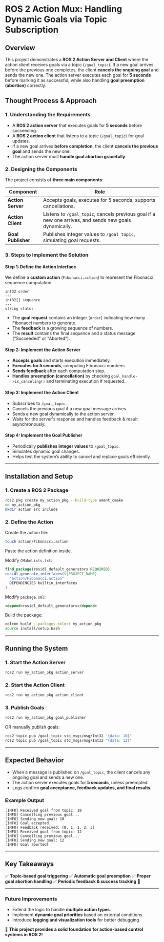 # ROS 2 Action Mux: Handling Dynamic Goals via Topic Subscription

## **Overview**
This project demonstrates a **ROS 2 Action Server and Client** where the action client receives goals via a topic (`/goal_topic`). If a new goal arrives before the previous one completes, the client **cancels the ongoing goal** and sends the new one. The action server executes each goal for **5 seconds** before marking it as successful, while also handling **goal preemption (abortion)** correctly.

## **Thought Process & Approach**

### **1. Understanding the Requirements**
- A **ROS 2 action server** that executes goals for **5 seconds** before succeeding.
- A **ROS 2 action client** that listens to a topic (`/goal_topic`) for goal updates.
- If a new goal arrives **before completion**, the client **cancels the previous goal** and sends the new one.
- The action server must **handle goal abortion gracefully**.

### **2. Designing the Components**
The project consists of **three main components**:

| Component        | Role |
|----------------|------------------------|
| **Action Server** | Accepts goals, executes for 5 seconds, supports cancellations. |
| **Action Client** | Listens to `/goal_topic`, cancels previous goal if a new one arrives, and sends new goals dynamically. |
| **Goal Publisher** | Publishes integer values to `/goal_topic`, simulating goal requests. |

### **3. Steps to Implement the Solution**

#### **Step 1: Define the Action Interface**
We define a **custom action** (`Fibonacci.action`) to represent the Fibonacci sequence computation.

```plaintext
int32 order
---
int32[] sequence
---
string status
```

- The **goal request** contains an integer (`order`) indicating how many Fibonacci numbers to generate.
- The **feedback** is a growing sequence of numbers.
- The **result** contains the final sequence and a status message ("Succeeded" or "Aborted").

#### **Step 2: Implement the Action Server**
- **Accepts goals** and starts execution immediately.
- **Executes for 5 seconds**, computing Fibonacci numbers.
- **Sends feedback** after each computation step.
- **Handles preemption (cancellation)** by checking `goal_handle->is_canceling()` and terminating execution if requested.

#### **Step 3: Implement the Action Client**
- Subscribes to `/goal_topic`.
- Cancels the previous goal if a new goal message arrives.
- Sends a new goal dynamically to the action server.
- Waits for the server's response and handles feedback & result asynchronously.

#### **Step 4: Implement the Goal Publisher**
- Periodically **publishes integer values** to `/goal_topic`.
- Simulates dynamic goal changes.
- Helps test the system’s ability to cancel and replace goals efficiently.

---

## **Installation and Setup**

### **1. Create a ROS 2 Package**
```sh
ros2 pkg create my_action_pkg --build-type ament_cmake
cd my_action_pkg
mkdir action src include
```

### **2. Define the Action**
Create the action file:
```sh
touch action/Fibonacci.action
```
Paste the action definition inside.

Modify `CMakeLists.txt`:
```cmake
find_package(rosidl_default_generators REQUIRED)
rosidl_generate_interfaces(${PROJECT_NAME}
  "action/Fibonacci.action"
  DEPENDENCIES builtin_interfaces
)
```
Modify `package.xml`:
```xml
<depend>rosidl_default_generators</depend>
```
Build the package:
```sh
colcon build --packages-select my_action_pkg
source install/setup.bash
```

---

## **Running the System**
### **1. Start the Action Server**
```sh
ros2 run my_action_pkg action_server
```
### **2. Start the Action Client**
```sh
ros2 run my_action_pkg action_client
```
### **3. Publish Goals**
```sh
ros2 run my_action_pkg goal_publisher
```
OR manually publish goals:
```sh
ros2 topic pub /goal_topic std_msgs/msg/Int32 "{data: 10}"
ros2 topic pub /goal_topic std_msgs/msg/Int32 "{data: 12}"
```

---

## **Expected Behavior**
- When a message is published on `/goal_topic`, the client cancels any ongoing goal and sends a new one.
- The action server executes goals for **5 seconds**, unless preempted.
- Logs confirm **goal acceptance, feedback updates, and final results**.

### **Example Output**
```
[INFO] Received goal from topic: 10
[INFO] Cancelling previous goal...
[INFO] Sending new goal: 10
[INFO] Goal accepted.
[INFO] Feedback received: [0, 1, 1, 2, 3]
[INFO] Received goal from topic: 12
[INFO] Cancelling previous goal...
[INFO] Sending new goal: 12
[INFO] Goal aborted!
```

---

## **Key Takeaways**
✅ **Topic-based goal triggering**
✅ **Automatic goal preemption**
✅ **Proper goal abortion handling**
✅ **Periodic feedback & success tracking** 🚀

---
### **Future Improvements**
- Extend the logic to handle **multiple action types**.
- Implement **dynamic goal priorities** based on external conditions.
- Introduce **logging and visualization tools** for better debugging.

🚀 **This project provides a solid foundation for action-based control systems in ROS 2!**

